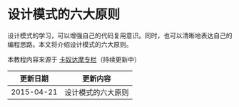 # 设计模式的六大原则

设计模式的学习，可以增强自己的代码复用意识。同时，也可以清晰地表达自己的编程思路。本文将介绍设计模式的六大原则。

本教程内容来源于 [卡奴达摩专栏](http://blog.csdn.net/zhengzhb/article/category/926691)（持续更新中）

|更新日期    |更新内容
|----------|--------------------
|2015-04-21|设计模式的六大原则
